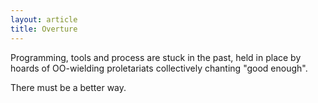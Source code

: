 ```yaml
---
layout: article
title: Overture
---
```


Programming, tools and process are stuck in the past, held in place by hoards
of OO-wielding proletariats collectively chanting "good enough".

There must be a better way.
